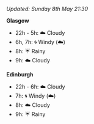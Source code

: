 *Updated: Sunday 8th May 21:30*

**Glasgow**

* 22h - 5h: :cloud: Cloudy
* 6h, 7h: :cyclone: Windy (:cloud:)
* 8h: :umbrella: Rainy
* 9h: :cloud: Cloudy

**Edinburgh**

* 22h - 6h: :cloud: Cloudy
* 7h: :cyclone: Windy (:cloud:)
* 8h: :cloud: Cloudy
* 9h: :umbrella: Rainy
